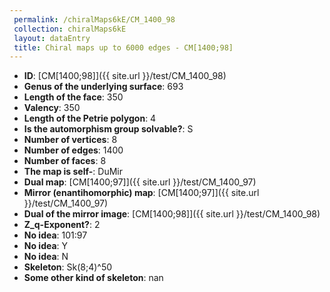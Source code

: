 ```yaml
--- 
 permalink: /chiralMaps6kE/CM_1400_98 
 collection: chiralMaps6kE
 layout: dataEntry
 title: Chiral maps up to 6000 edges - CM[1400;98]
---
```


- **ID**: [CM[1400;98]]({{ site.url }}/test/CM_1400_98)
- **Genus of the underlying surface**: 693
- **Length of the face**: 350
- **Valency**: 350
- **Length of the Petrie polygon**: 4
- **Is the automorphism group solvable?**: S
- **Number of vertices**: 8
- **Number of edges**: 1400
- **Number of faces**: 8
- **The map is self-**: DuMir
- **Dual map**: [CM[1400;97]]({{ site.url }}/test/CM_1400_97)
- **Mirror (enantihomorphic) map**: [CM[1400;97]]({{ site.url }}/test/CM_1400_97)
- **Dual of the mirror image**: [CM[1400;98]]({{ site.url }}/test/CM_1400_98)
- **Z_q-Exponent?**: 2
- **No idea**:  101:97
- **No idea**: Y
- **No idea**: N
- **Skeleton**: Sk(8;4)^50
- **Some other kind of skeleton**: nan
